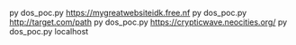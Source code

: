 
py dos_poc.py https://mygreatwebsiteidk.free.nf
py dos_poc.py http://target.com/path
py dos_poc.py https://crypticwave.neocities.org/
py dos_poc.py localhost
